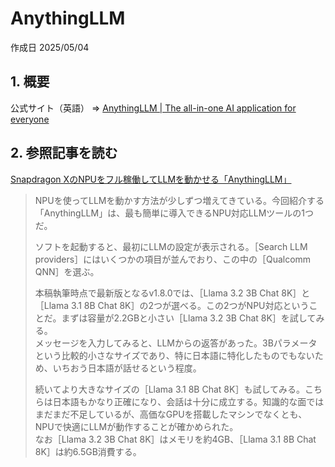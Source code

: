 # AnythingLLM

作成日 2025/05/04

## 1. 概要

公式サイト（英語） => [AnythingLLM | The all-in-one AI application for everyone](https://anythingllm.com/)

## 2. 参照記事を読む

[Snapdragon XのNPUをフル稼働してLLMを動かせる「AnythingLLM」](https://forest.watch.impress.co.jp/docs/serial/usecopilotpc/2010080.html)

> NPUを使ってLLMを動かす方法が少しずつ増えてきている。今回紹介する「AnythingLLM」は、最も簡単に導入できるNPU対応LLMツールの1つだ。
>
> ソフトを起動すると、最初にLLMの設定が表示される。［Search LLM providers］にはいくつかの項目が並んでおり、この中の［Qualcomm QNN］を選ぶ。
>
> 本稿執筆時点で最新版となるv1.8.0では、［Llama 3.2 3B Chat 8K］と［Llama 3.1 8B Chat 8K］の2つが選べる。この2つがNPU対応ということだ。まずは容量が2.2GBと小さい［Llama 3.2 3B Chat 8K］を試してみる。\
> メッセージを入力してみると、LLMからの返答があった。3Bパラメータという比較的小さなサイズであり、特に日本語に特化したものでもないため、いちおう日本語が話せるという程度。
>
> 続いてより大きなサイズの［Llama 3.1 8B Chat 8K］も試してみる。こちらは日本語もかなり正確になり、会話は十分に成立する。知識的な面ではまだまだ不足しているが、高価なGPUを搭載したマシンでなくとも、NPUで快適にLLMが動作することが確かめられた。\
> なお［Llama 3.2 3B Chat 8K］はメモリを約4GB、［Llama 3.1 8B Chat 8K］は約6.5GB消費する。
